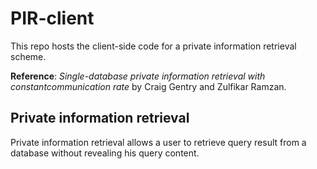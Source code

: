# PIR-client
This repo hosts the client-side code for a private information retrieval scheme. 

**Reference**: _Single-database private information retrieval with constantcommunication rate_ by Craig Gentry  and Zulfikar Ramzan.

## Private information retrieval
Private information retrieval allows a user to retrieve query result from a database without revealing his query content. 
